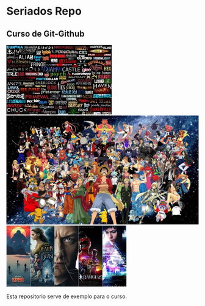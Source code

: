 # Seriados Repo


## Curso de Git-Github


![imagens de seriados](/seriados.png)
![imagens de animes](/animes.jpg)
![imagens de filmes](/filmes.jpg)


Esta repositorio serve de exemplo para o curso.